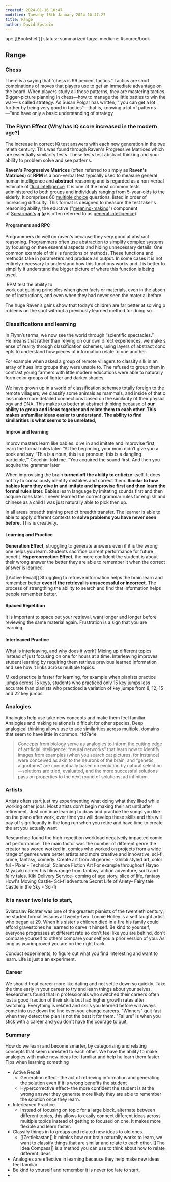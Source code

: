 ```yaml
---
created: 2024-01-16 10:47
modified: Tuesday 16th January 2024 10:47:27
title: Range
author: David Epstein
---
```

up::  [[Bookshelf]]
status:: summarized
tags:: 
medium:: #source/book 

## Range

### Chess
There is a saying that “chess is 99 percent tactics.” Tactics are short combinations of moves that players use to get an immediate advantage on the board. When players study all those patterns, they are mastering tactics. Bigger-picture planning in chess—how to manage the little battles to win the war—is called strategy. As Susan Polgar has written, “ you can get a lot further by being very good in tactics”—that is, knowing a lot of patterns—“and have only a basic understanding of strategy


### The Flynn Effect (Why has IQ score increased in the modern age?)
The increase in correct IQ test answers with each new generation in the twentieth century.
This was found through Raven's Progressive Matrices  which are essentially similarity tests. These tests test abstract thinking and your ability to problem solve and see patterns.

**Raven's Progressive Matrices** (often referred to simply as **Raven's Matrices**) or **RPM** is a non-verbal test typically used to measure general human intelligence and **abstract** reasoning and is regarded as a non-verbal estimate of [fluid intelligence](https://en.wikipedia.org/wiki/Fluid_and_crystallized_intelligence "Fluid and crystallized intelligence")  It is one of the most common tests administered to both groups and individuals ranging from 5-year-olds to the elderly. It comprises 60 [multiple choice](https://en.wikipedia.org/wiki/Multiple_choice "Multiple choice") questions, listed in order of increasing difficulty. This format is designed to measure the test taker's reasoning ability, the eductive ("[meaning-making](https://en.wikipedia.org/wiki/Meaning-making "Meaning-making")") component of [Spearman's](https://en.wikipedia.org/wiki/Charles_Spearman "Charles Spearman") _**g**_ (_**g**_ is often referred to as [general intelligence](https://en.wikipedia.org/wiki/G_factor_(psychometrics) "G factor (psychometrics)")).

#### Programers and RPC
Programmers do well on raven's because they very good at abstract reasoning. Programmers often use abstraction to simplify complex systems by focusing on thee essential aspects and hiding unnecessary details. One common example of this is functions or methods. These functions and methods take in parameters and produce an output. In some cases it is not entirely necessary to understand how this functions works and it is better to simplify it understand the bigger picture of where this function is being used. 

 RPM test the ability to work out guiding principles when given facts or materials, even in the absence of instructions, and even when they had never seen the material before.

The huge Raven’s gains show that today’s children are far better at solving problems on the spot without a previously learned method for doing so.

### Classifications and learning 
In Flynn’s terms, we now see the world through “scientific spectacles.”
He means that rather than relying on our own direct experiences, we make sense of reality through classification schemes, using layers of abstract concepts to understand how pieces of information relate to one another. 

For example when asked a group of remote villagers to classify silk in an array of hues into groups they were unable to. The refused to group them in contrast young farmers with little modern educations were able to naturally form color groups of lighter and darker shades. 

We have grown up in a world of classification schemes totally foreign to the remote villagers; we classify some animals as mammals, and inside of that class make more detailed connections based on the similarity of their physiology and DNA. This makes us better at abstract thinking because of **our ability to group and ideas together and relate them to each other. This makes unfamiliar ideas easier to understand. The ability to find similarities is what seems to be unrelated,** 

#### Improv and learning
Improv masters learn like babies: dive in and imitate and improvise first, learn the formal rules later. “At the beginning, your mom didn’t give you a book and say, ‘This is a noun, this is a pronoun, this is a dangling participle,’” Cecchini told me. “You acquired the sound first. And then you acquire the grammar later

When improvising the brain **turned off the ability to criticize** itself. It does not try to consciously identify mistakes and correct them. **Similar to how babies learn they dive in and imitate and improvise first and then learn the formal rules later.**
Babies learn language by imitating sounds first and then acquire rules later. I never learned the correct grammar rules for english and chinese as a child I was just naturally able to pick then up. 

In all areas breadth training predict breadth transfer. The learner is able to able to apply different contexts to **solve problems you have never seen before.** This is creativity.

#### Learning and Practice
**Generation Effect**, struggling to generate answers even if it is the wrong one helps you learn. Students sacrifice  current performance for future benefit.
**Hypercorrection Effect**, the more confident the student is about their wrong answer the better they are able to remember it when the correct answer is learned.

[[Active Recall]]
Struggling to retrieve information helps the brain learn and remember better **even if the retrieval is unsuccessful or incorrect**. The process of strengthing the ability to search and find that information helps people remember better. 
#### Spaced Repetition
It is important to space out your retrieval, want longer and longer before reviewing the same material again.
Frustration is a sign that you are learning.

#### Interleaved Practice
[What is interleaving, and why does it work?](https://blog.innerdrive.co.uk/why-interleaving-works)
Mixing up different topics instead of just focusing on one for hours at a time. Interleaving improves student learning by requiring them retrieve previous learned information and see how it links across multiple topics.

Mixed practice is faster for learning, for example when pianists practice jumps across 15 keys, students who practiced only 15 key jumps less accurate than pianists who practiced a variation of key jumps from 8, 12, 15 and 22 key jumps.


### Analogies

Analogies help use take new concepts and make them feel familiar. Analogies and making relations is difficult for other species. Deep analogical thinking allows use to see similarities across multiple. domains that seem to have little in common.  ^fd7a4e

> Concepts from biology serve as analogies to inform the cutting edge of artificial intelligence: “neural networks” that learn how to identify images from examples (when you search cat pictures, for instance) were conceived as akin to the neurons of the brain, and “genetic algorithms” are conceptually based on evolution by natural selection—solutions are tried, evaluated, and the more successful solutions pass on properties to the next round of solutions, ad infinitum.

### Artists
Artists often start just my experimenting what doing what they liked while working other jobs. Most artists don't begin making their art until after retirement.
Just continue learning to draw and practice the songs you like on the piano after work, over time you will develop these skills and this will pay off significantly in the long run when you retire and have time to create the art you actually want. 

Researched found the high-repetition workload negatveily impacted comic art performance. The main factor was the number of different genre the creator has wored worked in, comics who worked on projects from a wide range of genres were better artists and more creative and innovative, sci-fi, crime, fantasy, comedy.
Create art from all genres
	- Ghlibli styled art, color ful
	- Pixar 
	- Technical, Science Fiction Art
For example throughout Hayao Miyazaki career his films range from fantasy, action adventure, sci fi and fairy tales.
	Kiki Delivery Service- coming of age story, slice of life, fantasy
	 Howl's Moving Castle- Sci-fi adventure
	 Secret Life of Ariety- Fairy tale
	 Castle in the Sky - Sci-fi

### It is never two late to start,
Sviatoslav Richter was one of the greatest pianists of the twentieth century; he started formal lessons at twenty-two.
 Lonnie Holley is a self taught artist who began at 29. When his sister's children died in a fire his family could afford gravestones he learned to carve it himself.
Be kind to yourself, everyone progresses at different rate so don't feel like you are behind, don't compare yourself to others compare your self you a prior version of you. As long as you improved you are on the right track.

Conduct experiments, to figure out what you find interesting and want to learn.
Life is just a an experiment. 

### Career
We should treat career more like dating and not settle down so quickly. Take the time early in your career to try and learn things about your selves. 
Researchers found that in professionals who switched their careers often lost a good fraction of their skills but had higher growth rates after switching. Everything is related and skills you learned before will aways come into use down the line even you change careers.
"Winners" quit fast when they detect the plan is not the best it for them. 
"Failure" is when you stick with a career and you don't have the courage to quit. 


### Summary 
How do we learn and become smarter, by categorizing and relating concepts that seem unrelated to each other. We have the ability to make analogies with make new ideas feel familiar and help hu learn them faster
Tips when learning something
- Active Recall
	- Generation effect- the act of retrieving information and generating the solution even if it is wrong benefits the student
	- Hypercorrective effect- the more confident the student is at the wrong answer they generate more likely they are able to remember the solution once they learn.
- Interleaved Practice
	- Instead of focusing on topic for a large block, alternate between different topics, this allows to easily connect different ideas across multiple topics instead of getting to focused on one. It makes more flexible and learn faster.
- Classify things in to groups and related new ideas to old ones.
	- [[Zettlekastan]] It mimics how our brain naturally works to learn, we want to classify things that are similar and relate to each other. [[The Idea Compass]] is a method you can use to think about how to relate different ideas
- Analogies are effective in learning because they help make new ideas feel familiar
- Be kind to yourself and remember it is never too late to start.
- 